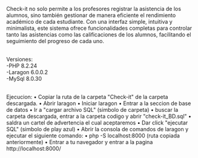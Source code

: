 Check-it no solo permite a los profesores registrar la asistencia de los alumnos, sino también gestionar de manera eficiente el rendimiento académico de cada estudiante. Con una interfaz simple, intuitiva y minimalista, este sistema ofrece funcionalidades completas para controlar tanto las asistencias como las calificaciones de los alumnos, facilitando el seguimiento del progreso de cada uno. <br> <br>

Versiones: <br>
-PHP 8.2.24 <br>
-Laragon 6.0.0.2 <br>
-MySql 8.0.30 <br> <br>

Ejecucion:
• Copiar la ruta de la carpeta "Check-it" de la carpeta descargada.
• Abrir laragon
• Iniciar laragon
• Entrar a la seccion de base de datos
• Ir a "cargar archivo SQL" (simbolo de carpeta)
• buscar la carpeta descargada, entrar a la carpeta codigo y abrir "check-it_BD.sql"
• saldra un cartel de advertencia el cual aceptaremos
• Dar click "ejecutar SQL" (simbolo de play azul)
• Abrir la consola de comandos de laragon y ejecutar el siguiente comando:
• php -S localhost:8000 (ruta copiada anteriormente)
• Entrar a tu navegador y entrar a la pagina http://localhost:8000/




